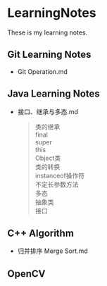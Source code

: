 # LearningNotes
These is my learning notes. 
## Git Learning Notes
+ Git Operation.md  
## Java Learning Notes

+ 接口、继承与多态.md  

	> 类的继承  
	> final  
	> super  
	> this  
	> Object类  
	> 类的转换  
	> instanceof操作符  
	> 不定长参数方法  
	> 多态  
	> 抽象类  
	> 接口  

## C++ Algorithm
+ 归并排序 Merge Sort.md  

## OpenCV
